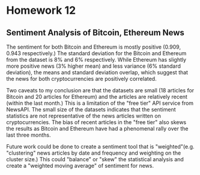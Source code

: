 # Homework 12

## Sentiment Analysis of Bitcoin, Ethereum News 

The sentiment for both Bitcoin and Ethereum is mostly positive (0.909, 0.943 respectively.) The standard deviation for the Bitcoin and Ethereum from the dataset is 8% and 6% respectively. While Ethereum has slightly more positive news (3% higher mean) and less variance (6% standard deviation), the means and standard deviation overlap, which suggest that the news for both cryptocurrencies are positively correlated. 

Two caveats to my conclusion are that the datasets are small (18 articles for Bitcoin and 20 articles for Ethereum) and the articles are relatively recent (within the last month.) This is a limitation of the "free tier" API service from NewsAPI. The small size of the datasets indicates that the sentiment statistics are not  representative of the news articles written on cryptocurrencies. The bias of recent articles in the "free tier" also skews the results as Bitcoin and Ethereum have had a phenomenal rally over the last three months. 

Future work could be done to create a sentiment tool that is "weighted"(e.g. "clustering" news articles by date and frequency and weighting on the cluster size.) This could "balance" or "skew" the statistical analysis and create a "weighted moving average" of sentiment for news.